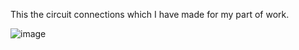 
This the circuit connections which I have made for my part of work.

![image](https://user-images.githubusercontent.com/130244207/230779622-63455a94-4301-424a-bf6d-8440f6c20155.png)


